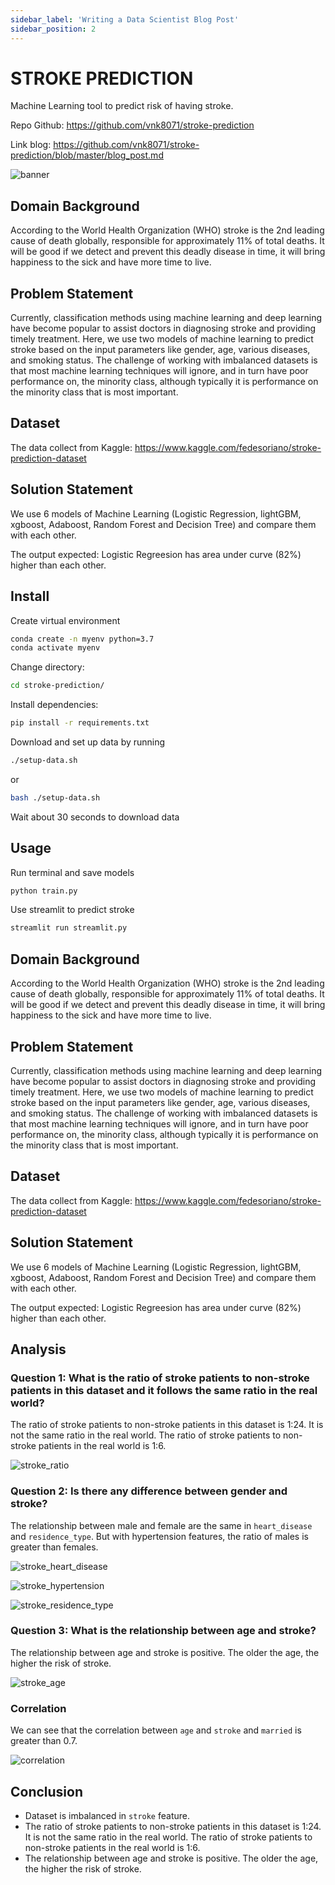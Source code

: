 ```yaml
---
sidebar_label: 'Writing a Data Scientist Blog Post'
sidebar_position: 2
---
```


# STROKE PREDICTION

Machine Learning tool to predict risk of having stroke.

Repo Github: https://github.com/vnk8071/stroke-prediction

Link blog: https://github.com/vnk8071/stroke-prediction/blob/master/blog_post.md

![banner](../../projects/writing_data_scientist_blog_post/images/dataset-cover.jpeg)

## Domain Background
According to the World Health Organization (WHO) stroke is the 2nd leading cause of death globally, responsible for approximately 11% of total deaths. It will be good if we detect and prevent this deadly disease in time, it will bring happiness to the sick and have more time to live.

## Problem Statement
Currently, classification methods using machine learning and deep learning have become popular to assist doctors in diagnosing stroke and providing timely treatment. Here, we use two models of machine learning to predict stroke based on the input parameters like gender, age, various diseases, and smoking status. The challenge of working with imbalanced datasets is that most machine learning techniques will ignore, and in turn have poor performance on, the minority class, although typically it is performance on the minority class that is most important.

## Dataset
The data collect from Kaggle: https://www.kaggle.com/fedesoriano/stroke-prediction-dataset

## Solution Statement
We use 6 models of Machine Learning (Logistic Regression, lightGBM, xgboost, Adaboost, Random Forest and Decision Tree) and compare them with each other.

The output expected: Logistic Regreesion has area under curve (82%) higher than each other.

## Install
Create virtual environment
```bash
conda create -n myenv python=3.7
conda activate myenv
```

Change directory:
```bash
cd stroke-prediction/
```

Install dependencies:
```bash
pip install -r requirements.txt
```

Download and set up data by running
```bash
./setup-data.sh
```
or
```bash
bash ./setup-data.sh
```
Wait about 30 seconds to download data

## Usage
Run terminal and save models
```bash
python train.py
```

Use streamlit to predict stroke
```bash
streamlit run streamlit.py
```


## Domain Background
According to the World Health Organization (WHO) stroke is the 2nd leading cause of death globally, responsible for approximately 11% of total deaths. It will be good if we detect and prevent this deadly disease in time, it will bring happiness to the sick and have more time to live.

## Problem Statement
Currently, classification methods using machine learning and deep learning have become popular to assist doctors in diagnosing stroke and providing timely treatment. Here, we use two models of machine learning to predict stroke based on the input parameters like gender, age, various diseases, and smoking status. The challenge of working with imbalanced datasets is that most machine learning techniques will ignore, and in turn have poor performance on, the minority class, although typically it is performance on the minority class that is most important.

## Dataset
The data collect from Kaggle: https://www.kaggle.com/fedesoriano/stroke-prediction-dataset

## Solution Statement
We use 6 models of Machine Learning (Logistic Regression, lightGBM, xgboost, Adaboost, Random Forest and Decision Tree) and compare them with each other.

The output expected: Logistic Regreesion has area under curve (82%) higher than each other.

## Analysis
### Question 1: What is the ratio of stroke patients to non-stroke patients in this dataset and it follows the same ratio in the real world?
The ratio of stroke patients to non-stroke patients in this dataset is 1:24. It is not the same ratio in the real world. The ratio of stroke patients to non-stroke patients in the real world is 1:6.

![stroke_ratio](../../projects/writing_data_scientist_blog_post/images/stroke_ratio.png)

### Question 2: Is there any difference between gender and stroke?

The relationship between male and female are the same in `heart_disease` and `residence_type`. But with hypertension features, the ratio of males is greater than females.

![stroke_heart_disease](../../projects/writing_data_scientist_blog_post/images/stroke_heart_disease.png)

![stroke_hypertension](../../projects/writing_data_scientist_blog_post/images/stroke_hypertension.png)

![stroke_residence_type](../../projects/writing_data_scientist_blog_post/images/stroke_residence_type.png)

### Question 3: What is the relationship between age and stroke?

The relationship between age and stroke is positive. The older the age, the higher the risk of stroke.

![stroke_age](../../projects/writing_data_scientist_blog_post/images/stroke_age.png)

### Correlation
We can see that the correlation between `age` and `stroke` and `married` is greater than 0.7.

![correlation](../../projects/writing_data_scientist_blog_post/images/correlation.png)

## Conclusion
- Dataset is imbalanced in `stroke` feature.
- The ratio of stroke patients to non-stroke patients in this dataset is 1:24. It is not the same ratio in the real world. The ratio of stroke patients to non-stroke patients in the real world is 1:6.
- The relationship between age and stroke is positive. The older the age, the higher the risk of stroke.
